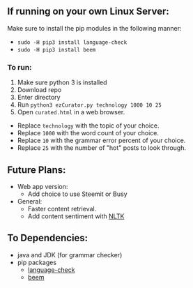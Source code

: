 ## If running on your own Linux Server:
Make sure to install the pip modules in the following manner:
- `sudo -H pip3 install language-check`
- `sudo -H pip3 install beem`

### To run:
1. Make sure python 3 is installed
2. Download repo
3. Enter directory
4. Run `python3 ezCurator.py technology 1000 10 25`
5. Open `curated.html` in a web browser.

- Replace `technology` with the topic of your choice.
- Replace `1000` with the word count of your choice.
- Replace `10` with the grammar error percent of your choice.
- Replace `25` with the number of "hot" posts to look through.

## Future Plans:
* Web app version:
  * Add choice to use Steemit or Busy
* General:
  * Faster content retrieval.
  * Add content sentiment with [NLTK](https://www.nltk.org/)

## To Dependencies:
- java and JDK (for grammar checker)
- pip packages
  - [language-check](https://pypi.org/project/language-check/)
  - [beem](https://beem.readthedocs.io/en/latest/installation.html)

